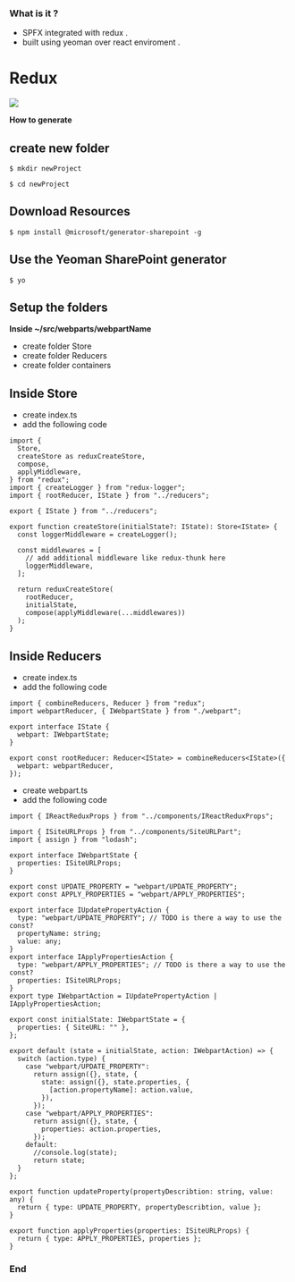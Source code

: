 ### What is it ?

- SPFX integrated with redux .
- built using yeoman over react enviroment .


# Redux

![](https://miro.medium.com/max/875/0*95tBOgxEPQAVq9YO.png)

**How to generate**
## create new folder

`$ mkdir newProject`

`$ cd newProject`

## Download Resources 

`$ npm install @microsoft/generator-sharepoint -g`

## Use the Yeoman SharePoint generator

`$ yo`

## Setup the folders
**Inside ~/src/webparts/webpartName**
* create folder Store
* create folder Reducers
* create folder containers
## Inside Store
* create index.ts 
* add the following code
```
import {
  Store,
  createStore as reduxCreateStore,
  compose,
  applyMiddleware,
} from "redux";
import { createLogger } from "redux-logger";
import { rootReducer, IState } from "../reducers";

export { IState } from "../reducers";

export function createStore(initialState?: IState): Store<IState> {
  const loggerMiddleware = createLogger();

  const middlewares = [
    // add additional middleware like redux-thunk here
    loggerMiddleware,
  ];

  return reduxCreateStore(
    rootReducer,
    initialState,
    compose(applyMiddleware(...middlewares))
  );
}
```
## Inside Reducers
* create index.ts 
* add the following code
```
import { combineReducers, Reducer } from "redux";
import webpartReducer, { IWebpartState } from "./webpart";

export interface IState {
  webpart: IWebpartState;
}

export const rootReducer: Reducer<IState> = combineReducers<IState>({
  webpart: webpartReducer,
});
```
* create webpart.ts 
* add the following code
```
import { IReactReduxProps } from "../components/IReactReduxProps";

import { ISiteURLProps } from "../components/SiteURLPart";
import { assign } from "lodash";

export interface IWebpartState {
  properties: ISiteURLProps;
}

export const UPDATE_PROPERTY = "webpart/UPDATE_PROPERTY";
export const APPLY_PROPERTIES = "webpart/APPLY_PROPERTIES";

export interface IUpdatePropertyAction {
  type: "webpart/UPDATE_PROPERTY"; // TODO is there a way to use the const?
  propertyName: string;
  value: any;
}
export interface IApplyPropertiesAction {
  type: "webpart/APPLY_PROPERTIES"; // TODO is there a way to use the const?
  properties: ISiteURLProps;
}
export type IWebpartAction = IUpdatePropertyAction | IApplyPropertiesAction;

export const initialState: IWebpartState = {
  properties: { SiteURL: "" },
};

export default (state = initialState, action: IWebpartAction) => {
  switch (action.type) {
    case "webpart/UPDATE_PROPERTY":
      return assign({}, state, {
        state: assign({}, state.properties, {
          [action.propertyName]: action.value,
        }),
      });
    case "webpart/APPLY_PROPERTIES":
      return assign({}, state, {
        properties: action.properties,
      });
    default:
      //console.log(state);
      return state;
  }
};

export function updateProperty(propertyDescribtion: string, value: any) {
  return { type: UPDATE_PROPERTY, propertyDescribtion, value };
}

export function applyProperties(properties: ISiteURLProps) {
  return { type: APPLY_PROPERTIES, properties };
}
```


### End
